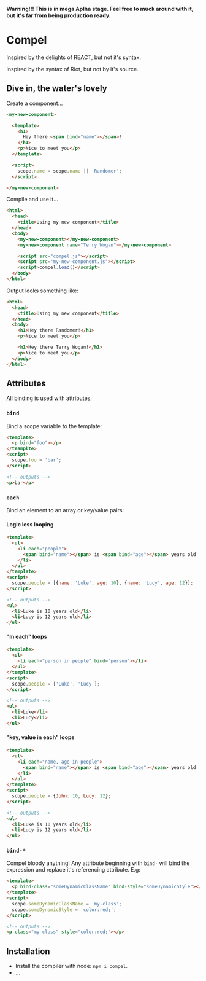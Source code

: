 **Warning!!! This is in mega Aplha stage. Feel free to muck around with it, but it's far from being production ready.**

Compel
======

Inspired by the delights of REACT, but not it's syntax.

Inspired by the syntax of Riot, but not by it's source.

Dive in, the water's lovely
---------------------------

Create a component...

```html
<my-new-component>

  <template>
    <h1>
      Hey there <span bind="name"></span>!
    </h1>
    <p>Nice to meet you</p>
  </template>

  <script>
    scope.name = scope.name || 'Randomer';
  </script>

</my-new-component>
```

Compile and use it...

```html
<html>
  <head>
    <title>Using my new component</title>
  </head>
  <body>
    <my-new-component></my-new-component>
    <my-new-component name="Terry Wogan"></my-new-component>

    <script src="compel.js"></script>
    <script src="my-new-component.js"></script>
    <script>compel.load()</script>
  </body>
</html>
```

Output looks something like:

```html
<html>
  <head>
    <title>Using my new component</title>
  </head>
  <body>
    <h1>Hey there Randomer!</h1>
    <p>Nice to meet you</p>

    <h1>Hey there Terry Wogan!</h1>
    <p>Nice to meet you</p>
  </body>
</html>
```

Attributes
----------

All binding is used with attributes.

### `bind`

Bind a scope variable to the template:

```html
<template>
  <p bind="foo"></p>
</teamplte>
<script>
  scope.foo = 'bar';
</script>
```

```html
<!-- outputs -->
<p>bar</p>
```

### `each`

Bind an element to an array or key/value pairs:

#### Logic less looping

```html
<template>
  <ul>
    <li each="people">
      <span bind="name"></span> is <span bind="age"></span> years old
    </li>
  </ul>
</template>
<script>
  scope.people = [{name: 'Luke', age: 10}, {name: 'Lucy', age: 12}];
</script>
```

```html
<!-- outputs -->
<ul>
  <li>Luke is 10 years old</li>
  <li>Lucy is 12 years old</li>
</ul>
```

#### "In each" loops

```html
<template>
  <ul>
    <li each="person in people" bind="person"></li>
  </ul>
</template>
<script>
  scope.people = ['Luke', 'Lucy'];
</script>
```

```html
<!-- outputs -->
<ul>
  <li>Luke</li>
  <li>Lucy</li>
</ul>
```

#### "key, value in each" loops

```html
<template>
  <ul>
    <li each="name, age in people">
      <span bind="name"></span> is <span bind="age"></span> years old
    </li>
  </ul>
</template>
<script>
  scope.people = {John: 10, Lucy: 12};
</script>
```

```html
<!-- outputs -->
<ul>
  <li>Luke is 10 years old</li>
  <li>Lucy is 12 years old</li>
</ul>
```

### `bind-*`

Compel bloody anything! Any attribute beginning with `bind-` will bind the
expression and replace it's referencing attribute. E.g:

```html
<template>
  <p bind-class="someDynamicClassName" bind-style="someDynamicStyle"></p>
</template>
<script>
  scope.someDynamicClassName = 'my-class';
  scope.someDynamicStyle = 'color:red;';
</script>
```

```html
<!-- outputs -->
<p class="my-class" style="color:red;"></p>
```

Installation
------------

- Install the compiler with node: `npm i compel`.
- ...
